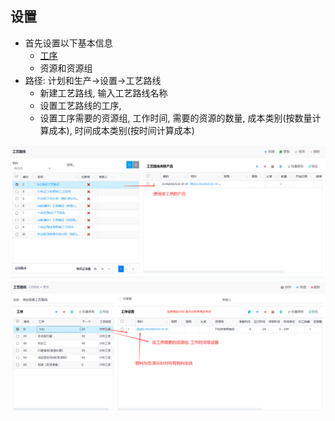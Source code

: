 ﻿## 设置
- 首先设置以下基本信息
  - [工序](Operations.md)
  - 资源和资源组
- 路径: 计划和生产->设置->工艺路线
  - 新建工艺路线, 输入工艺路线名称
  - 设置工艺路线的工序, 
  - 设置工序需要的资源组, 工作时间, 需要的资源的数量, 成本类别(按数量计算成本), 时间成本类别(按时间计算成本)

![Route](../images/Production/route.png)
![Route Setup](../images/Production/route-setup.png)